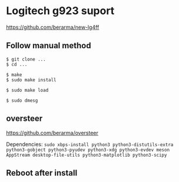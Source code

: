 # Logitech g923 suport
https://github.com/berarma/new-lg4ff

## Follow manual method
```
$ git clone ...
$ cd ...

$ make
$ sudo make install

$ sudo make load

$ sudo dmesg
```

## oversteer
https://github.com/berarma/oversteer

Dependencies:
``sudo xbps-install python3 python3-distutils-extra python3-gobject python3-pyudev python3-xdg python3-evdev meson AppStream desktop-file-utils python3-matplotlib python3-scipy``


## Reboot after install
